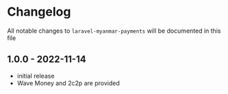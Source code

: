 # Changelog

All notable changes to `laravel-myanmar-payments` will be documented in this file

## 1.0.0 - 2022-11-14

- initial release
- Wave Money and 2c2p are provided
